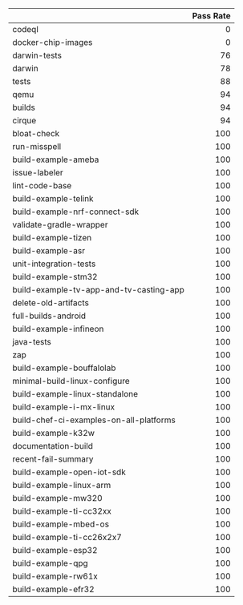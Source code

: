 |                                         |   Pass Rate |
|:----------------------------------------|------------:|
| codeql                                  |           0 |
| docker-chip-images                      |           0 |
| darwin-tests                            |          76 |
| darwin                                  |          78 |
| tests                                   |          88 |
| qemu                                    |          94 |
| builds                                  |          94 |
| cirque                                  |          94 |
| bloat-check                             |         100 |
| run-misspell                            |         100 |
| build-example-ameba                     |         100 |
| issue-labeler                           |         100 |
| lint-code-base                          |         100 |
| build-example-telink                    |         100 |
| build-example-nrf-connect-sdk           |         100 |
| validate-gradle-wrapper                 |         100 |
| build-example-tizen                     |         100 |
| build-example-asr                       |         100 |
| unit-integration-tests                  |         100 |
| build-example-stm32                     |         100 |
| build-example-tv-app-and-tv-casting-app |         100 |
| delete-old-artifacts                    |         100 |
| full-builds-android                     |         100 |
| build-example-infineon                  |         100 |
| java-tests                              |         100 |
| zap                                     |         100 |
| build-example-bouffalolab               |         100 |
| minimal-build-linux-configure           |         100 |
| build-example-linux-standalone          |         100 |
| build-example-i-mx-linux                |         100 |
| build-chef-ci-examples-on-all-platforms |         100 |
| build-example-k32w                      |         100 |
| documentation-build                     |         100 |
| recent-fail-summary                     |         100 |
| build-example-open-iot-sdk              |         100 |
| build-example-linux-arm                 |         100 |
| build-example-mw320                     |         100 |
| build-example-ti-cc32xx                 |         100 |
| build-example-mbed-os                   |         100 |
| build-example-ti-cc26x2x7               |         100 |
| build-example-esp32                     |         100 |
| build-example-qpg                       |         100 |
| build-example-rw61x                     |         100 |
| build-example-efr32                     |         100 |